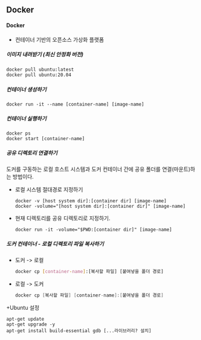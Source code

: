 ## Docker	

#### Docker

- 컨테이너 기반의 오픈소스 가상화 플랫폼



##### 이미지 내려받기 (최신 안정화 버전)

```bash
docker pull ubuntu:latest
docker pull ubuntu:20.04
```

##### 컨테이너 생성하기

```
docker run -it --name [container-name] [image-name]
```

##### 컨테이너 실행하기

```
docker ps
docker start [container-name]
```



##### 공유 디렉토리 연결하기 

도커를 구동하는 로컬 호스트 시스템과 도커 컨테이너 간에 공유 폴더를 연결(마운트)하는 방법이다. 

- 로컬 시스템 절대경로 지정하기

  ```
  docker -v [host system dir]:[container dir] [image-name]
  docker -volume="[host system dir]:[container dir]" [image-name]
  ```

- 현재 디렉토리를 공유 디렉토리로 지정하기.

  ```
  docker run -it -volume="$PWD:[container dir]" [image-name]
  ```

   

##### 도커 컨테이너 - 로컬 디렉토리 파일 복사하기

- 도커 -> 로컬

  ```bash
  docker cp [container-name]:[복사할 파일] [붙여넣을 폴더 경로]
  ```

- 로컬 -> 도커

  ```c
  docker cp [복사할 파일] [container-name]:[붙여넣을 폴더 경로]
  ```

  





+Ubuntu 설정

```
apt-get update
apt-get upgrade -y
apt-get install build-essential gdb [...라이브러리? 설치]
```

